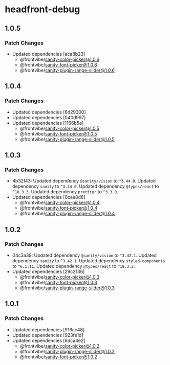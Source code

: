 # headfront-debug

## 1.0.5

### Patch Changes

- Updated dependencies [aca8b23]
  - @frontvibe/sanity-color-picker@1.0.6
  - @frontvibe/sanity-font-picker@1.0.6
  - @frontvibe/sanity-plugin-range-slider@1.0.6

## 1.0.4

### Patch Changes

- Updated dependencies [6d29300]
- Updated dependencies [040d997]
- Updated dependencies [1166b5e]
  - @frontvibe/sanity-color-picker@1.0.5
  - @frontvibe/sanity-font-picker@1.0.5
  - @frontvibe/sanity-plugin-range-slider@1.0.5

## 1.0.3

### Patch Changes

- 4b32f43: Updated dependency `@sanity/vision` to `^3.44.0`.
  Updated dependency `sanity` to `^3.44.0`.
  Updated dependency `@types/react` to `^18.3.3`.
  Updated dependency `prettier` to `^3.3.0`.
- Updated dependencies [0cae8d8]
  - @frontvibe/sanity-color-picker@1.0.4
  - @frontvibe/sanity-font-picker@1.0.4
  - @frontvibe/sanity-plugin-range-slider@1.0.4

## 1.0.2

### Patch Changes

- 04c3a39: Updated dependency `@sanity/vision` to `^3.42.1`.
  Updated dependency `sanity` to `^3.42.1`.
  Updated dependency `styled-components` to `^6.1.11`.
  Updated dependency `@types/react` to `^18.3.2`.
- Updated dependencies [29c2136]
  - @frontvibe/sanity-color-picker@1.0.3
  - @frontvibe/sanity-font-picker@1.0.3
  - @frontvibe/sanity-plugin-range-slider@1.0.3

## 1.0.1

### Patch Changes

- Updated dependencies [916ac48]
- Updated dependencies [923fe1d]
- Updated dependencies [6dca4e2]
  - @frontvibe/sanity-color-picker@1.0.2
  - @frontvibe/sanity-plugin-range-slider@1.0.2
  - @frontvibe/sanity-font-picker@1.0.2
